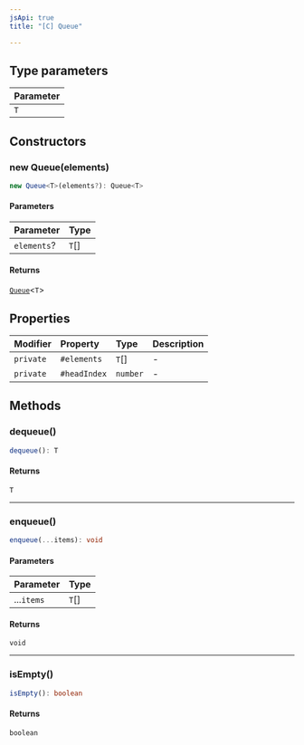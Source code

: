 ```yaml
---
jsApi: true
title: "[C] Queue"

---
```

## Type parameters

| Parameter |
| :------ |
| `T` |

## Constructors

### new Queue(elements)

```ts
new Queue<T>(elements?): Queue<T>
```

#### Parameters

| Parameter | Type |
| :------ | :------ |
| `elements`? | `T`[] |

#### Returns

[`Queue`](Queue.md)<`T`\>

## Properties

| Modifier | Property | Type | Description |
| :------ | :------ | :------ | :------ |
| `private` | `#elements` | `T`[] | - |
| `private` | `#headIndex` | `number` | - |

## Methods

### dequeue()

```ts
dequeue(): T
```

#### Returns

`T`

***

### enqueue()

```ts
enqueue(...items): void
```

#### Parameters

| Parameter | Type |
| :------ | :------ |
| ...`items` | `T`[] |

#### Returns

`void`

***

### isEmpty()

```ts
isEmpty(): boolean
```

#### Returns

`boolean`
